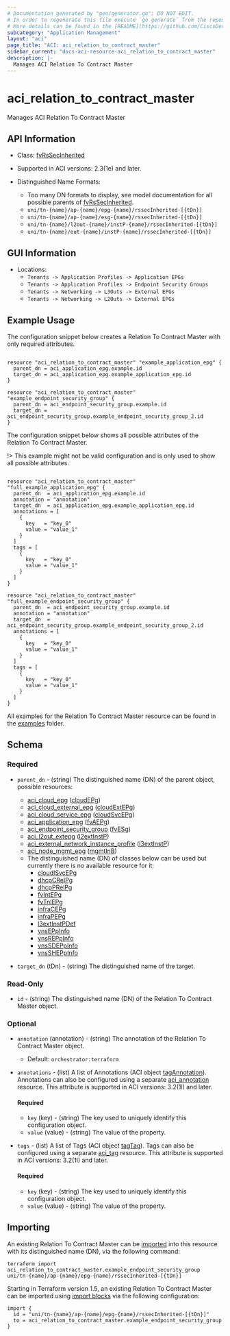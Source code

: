 ```yaml
---
# Documentation generated by "gen/generator.go"; DO NOT EDIT.
# In order to regenerate this file execute `go generate` from the repository root.
# More details can be found in the [README](https://github.com/CiscoDevNet/terraform-provider-aci/blob/master/README.md).
subcategory: "Application Management"
layout: "aci"
page_title: "ACI: aci_relation_to_contract_master"
sidebar_current: "docs-aci-resource-aci_relation_to_contract_master"
description: |-
  Manages ACI Relation To Contract Master
---
```


# aci_relation_to_contract_master #

Manages ACI Relation To Contract Master



## API Information ##

* Class: [fvRsSecInherited](https://pubhub.devnetcloud.com/media/model-doc-latest/docs/app/index.html#/objects/fvRsSecInherited/overview)

* Supported in ACI versions: 2.3(1e) and later.

* Distinguished Name Formats:
  - Too many DN formats to display, see model documentation for all possible parents of [fvRsSecInherited](https://pubhub.devnetcloud.com/media/model-doc-latest/docs/app/index.html#/objects/fvRsSecInherited/overview).
  - `uni/tn-{name}/ap-{name}/epg-{name}/rssecInherited-[{tDn}]`
  - `uni/tn-{name}/ap-{name}/esg-{name}/rssecInherited-[{tDn}]`
  - `uni/tn-{name}/l2out-{name}/instP-{name}/rssecInherited-[{tDn}]`
  - `uni/tn-{name}/out-{name}/instP-{name}/rssecInherited-[{tDn}]`

## GUI Information ##

* Locations:
  - `Tenants -> Application Profiles -> Application EPGs`
  - `Tenants -> Application Profiles -> Endpoint Security Groups`
  - `Tenants -> Networking -> L3Outs -> External EPGs`
  - `Tenants -> Networking -> L2Outs -> External EPGs`

## Example Usage ##

The configuration snippet below creates a Relation To Contract Master with only required attributes.

```hcl

resource "aci_relation_to_contract_master" "example_application_epg" {
  parent_dn = aci_application_epg.example.id
  target_dn = aci_application_epg.example_application_epg.id
}

resource "aci_relation_to_contract_master" "example_endpoint_security_group" {
  parent_dn = aci_endpoint_security_group.example.id
  target_dn = aci_endpoint_security_group.example_endpoint_security_group_2.id
}

```
The configuration snippet below shows all possible attributes of the Relation To Contract Master.

!> This example might not be valid configuration and is only used to show all possible attributes.

```hcl

resource "aci_relation_to_contract_master" "full_example_application_epg" {
  parent_dn  = aci_application_epg.example.id
  annotation = "annotation"
  target_dn  = aci_application_epg.example_application_epg.id
  annotations = [
    {
      key   = "key_0"
      value = "value_1"
    }
  ]
  tags = [
    {
      key   = "key_0"
      value = "value_1"
    }
  ]
}

resource "aci_relation_to_contract_master" "full_example_endpoint_security_group" {
  parent_dn  = aci_endpoint_security_group.example.id
  annotation = "annotation"
  target_dn  = aci_endpoint_security_group.example_endpoint_security_group_2.id
  annotations = [
    {
      key   = "key_0"
      value = "value_1"
    }
  ]
  tags = [
    {
      key   = "key_0"
      value = "value_1"
    }
  ]
}

```

All examples for the Relation To Contract Master resource can be found in the [examples](https://github.com/CiscoDevNet/terraform-provider-aci/tree/master/examples/resources/aci_relation_to_contract_master) folder.

## Schema ##

### Required ###

* `parent_dn` - (string) The distinguished name (DN) of the parent object, possible resources:
  - [aci_cloud_epg](https://registry.terraform.io/providers/CiscoDevNet/aci/latest/docs/resources/cloud_epg) ([cloudEPg](https://pubhub.devnetcloud.com/media/model-doc-latest/docs/app/index.html#/objects/cloudEPg/overview))
  - [aci_cloud_external_epg](https://registry.terraform.io/providers/CiscoDevNet/aci/latest/docs/resources/cloud_external_epg) ([cloudExtEPg](https://pubhub.devnetcloud.com/media/model-doc-latest/docs/app/index.html#/objects/cloudExtEPg/overview))
  - [aci_cloud_service_epg](https://registry.terraform.io/providers/CiscoDevNet/aci/latest/docs/resources/cloud_service_epg) ([cloudSvcEPg](https://pubhub.devnetcloud.com/media/model-doc-latest/docs/app/index.html#/objects/cloudSvcEPg/overview))
  - [aci_application_epg](https://registry.terraform.io/providers/CiscoDevNet/aci/latest/docs/resources/application_epg) ([fvAEPg](https://pubhub.devnetcloud.com/media/model-doc-latest/docs/app/index.html#/objects/fvAEPg/overview))
  - [aci_endpoint_security_group](https://registry.terraform.io/providers/CiscoDevNet/aci/latest/docs/resources/endpoint_security_group) ([fvESg](https://pubhub.devnetcloud.com/media/model-doc-latest/docs/app/index.html#/objects/fvESg/overview))
  - [aci_l2out_extepg](https://registry.terraform.io/providers/CiscoDevNet/aci/latest/docs/resources/l2out_extepg) ([l2extInstP](https://pubhub.devnetcloud.com/media/model-doc-latest/docs/app/index.html#/objects/l2extInstP/overview))
  - [aci_external_network_instance_profile](https://registry.terraform.io/providers/CiscoDevNet/aci/latest/docs/resources/external_network_instance_profile) ([l3extInstP](https://pubhub.devnetcloud.com/media/model-doc-latest/docs/app/index.html#/objects/l3extInstP/overview))
  - [aci_node_mgmt_epg](https://registry.terraform.io/providers/CiscoDevNet/aci/latest/docs/resources/node_mgmt_epg) ([mgmtInB](https://pubhub.devnetcloud.com/media/model-doc-latest/docs/app/index.html#/objects/mgmtInB/overview))
  - The distinguished name (DN) of classes below can be used but currently there is no available resource for it:
    - [cloudISvcEPg](https://pubhub.devnetcloud.com/media/model-doc-latest/docs/app/index.html#/objects/cloudISvcEPg/overview)
    - [dhcpCRelPg](https://pubhub.devnetcloud.com/media/model-doc-latest/docs/app/index.html#/objects/dhcpCRelPg/overview)
    - [dhcpPRelPg](https://pubhub.devnetcloud.com/media/model-doc-latest/docs/app/index.html#/objects/dhcpPRelPg/overview)
    - [fvIntEPg](https://pubhub.devnetcloud.com/media/model-doc-latest/docs/app/index.html#/objects/fvIntEPg/overview)
    - [fvTnlEPg](https://pubhub.devnetcloud.com/media/model-doc-latest/docs/app/index.html#/objects/fvTnlEPg/overview)
    - [infraCEPg](https://pubhub.devnetcloud.com/media/model-doc-latest/docs/app/index.html#/objects/infraCEPg/overview)
    - [infraPEPg](https://pubhub.devnetcloud.com/media/model-doc-latest/docs/app/index.html#/objects/infraPEPg/overview)
    - [l3extInstPDef](https://pubhub.devnetcloud.com/media/model-doc-latest/docs/app/index.html#/objects/l3extInstPDef/overview)
    - [vnsEPpInfo](https://pubhub.devnetcloud.com/media/model-doc-latest/docs/app/index.html#/objects/vnsEPpInfo/overview)
    - [vnsREPpInfo](https://pubhub.devnetcloud.com/media/model-doc-latest/docs/app/index.html#/objects/vnsREPpInfo/overview)
    - [vnsSDEPpInfo](https://pubhub.devnetcloud.com/media/model-doc-latest/docs/app/index.html#/objects/vnsSDEPpInfo/overview)
    - [vnsSHEPpInfo](https://pubhub.devnetcloud.com/media/model-doc-latest/docs/app/index.html#/objects/vnsSHEPpInfo/overview)

* `target_dn` (tDn) - (string) The distinguished name of the target.

### Read-Only ###

* `id` - (string) The distinguished name (DN) of the Relation To Contract Master object.

### Optional ###
  
* `annotation` (annotation) - (string) The annotation of the Relation To Contract Master object.
  - Default: `orchestrator:terraform`

* `annotations` - (list) A list of Annotations (ACI object [tagAnnotation](https://pubhub.devnetcloud.com/media/model-doc-latest/docs/app/index.html#/objects/tagAnnotation/overview)). Annotations can also be configured using a separate [aci_annotation](https://registry.terraform.io/providers/CiscoDevNet/aci/latest/docs/resources/annotation) resource. This attribute is supported in ACI versions: 3.2(1l) and later.
  
  #### Required ####
  
  * `key` (key) - (string) The key used to uniquely identify this configuration object.
  * `value` (value) - (string) The value of the property.

* `tags` - (list) A list of Tags (ACI object [tagTag](https://pubhub.devnetcloud.com/media/model-doc-latest/docs/app/index.html#/objects/tagTag/overview)). Tags can also be configured using a separate [aci_tag](https://registry.terraform.io/providers/CiscoDevNet/aci/latest/docs/resources/tag) resource. This attribute is supported in ACI versions: 3.2(1l) and later.
  
  #### Required ####
  
  * `key` (key) - (string) The key used to uniquely identify this configuration object.
  * `value` (value) - (string) The value of the property.

## Importing

An existing Relation To Contract Master can be [imported](https://www.terraform.io/docs/import/index.html) into this resource with its distinguished name (DN), via the following command:

```
terraform import aci_relation_to_contract_master.example_endpoint_security_group uni/tn-{name}/ap-{name}/epg-{name}/rssecInherited-[{tDn}]
```

Starting in Terraform version 1.5, an existing Relation To Contract Master can be imported
using [import blocks](https://developer.hashicorp.com/terraform/language/import) via the following configuration:

```
import {
  id = "uni/tn-{name}/ap-{name}/epg-{name}/rssecInherited-[{tDn}]"
  to = aci_relation_to_contract_master.example_endpoint_security_group
}
```
